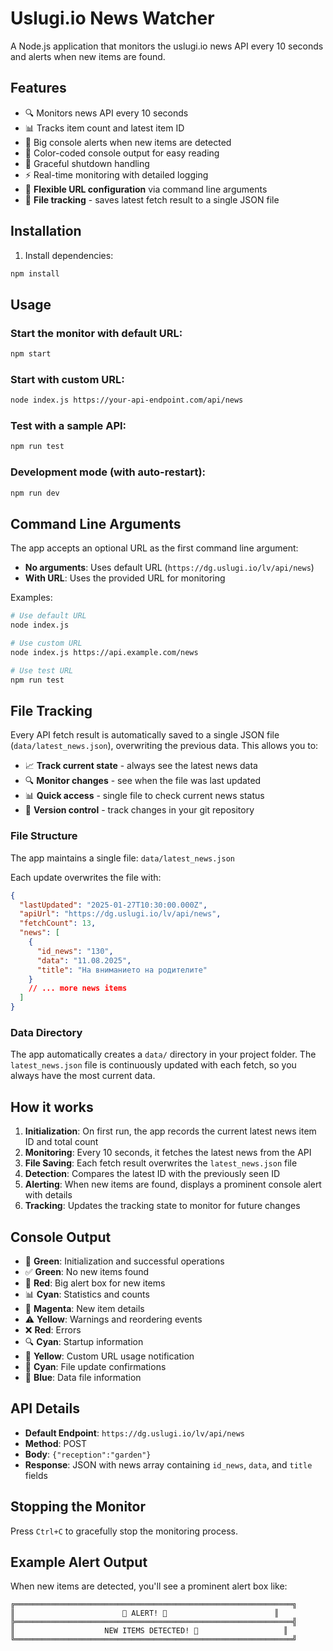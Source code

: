 # Uslugi.io News Watcher

A Node.js application that monitors the uslugi.io news API every 10 seconds and alerts when new items are found.

## Features

- 🔍 Monitors news API every 10 seconds
- 📊 Tracks item count and latest item ID
- 🚨 Big console alerts when new items are detected
- 🎨 Color-coded console output for easy reading
- 📱 Graceful shutdown handling
- ⚡ Real-time monitoring with detailed logging
- 🔧 **Flexible URL configuration** via command line arguments
- 💾 **File tracking** - saves latest fetch result to a single JSON file

## Installation

1. Install dependencies:
```bash
npm install
```

## Usage

### Start the monitor with default URL:
```bash
npm start
```

### Start with custom URL:
```bash
node index.js https://your-api-endpoint.com/api/news
```

### Test with a sample API:
```bash
npm run test
```

### Development mode (with auto-restart):
```bash
npm run dev
```

## Command Line Arguments

The app accepts an optional URL as the first command line argument:

- **No arguments**: Uses default URL (`https://dg.uslugi.io/lv/api/news`)
- **With URL**: Uses the provided URL for monitoring

Examples:
```bash
# Use default URL
node index.js

# Use custom URL
node index.js https://api.example.com/news

# Use test URL
npm run test
```

## File Tracking

Every API fetch result is automatically saved to a single JSON file (`data/latest_news.json`), overwriting the previous data. This allows you to:

- 📈 **Track current state** - always see the latest news data
- 🔍 **Monitor changes** - see when the file was last updated
- 📊 **Quick access** - single file to check current news status
- 💾 **Version control** - track changes in your git repository

### File Structure

The app maintains a single file: `data/latest_news.json`

Each update overwrites the file with:
```json
{
  "lastUpdated": "2025-01-27T10:30:00.000Z",
  "apiUrl": "https://dg.uslugi.io/lv/api/news",
  "fetchCount": 13,
  "news": [
    {
      "id_news": "130",
      "data": "11.08.2025",
      "title": "На вниманието на родителите"
    }
    // ... more news items
  ]
}
```

### Data Directory

The app automatically creates a `data/` directory in your project folder. The `latest_news.json` file is continuously updated with each fetch, so you always have the most current data.

## How it works

1. **Initialization**: On first run, the app records the current latest news item ID and total count
2. **Monitoring**: Every 10 seconds, it fetches the latest news from the API
3. **File Saving**: Each fetch result overwrites the `latest_news.json` file
4. **Detection**: Compares the latest ID with the previously seen ID
5. **Alerting**: When new items are found, displays a prominent console alert with details
6. **Tracking**: Updates the tracking state to monitor for future changes

## Console Output

- 🚀 **Green**: Initialization and successful operations
- ✅ **Green**: No new items found
- 🚨 **Red**: Big alert box for new items
- 📊 **Cyan**: Statistics and counts
- 📰 **Magenta**: New item details
- ⚠️ **Yellow**: Warnings and reordering events
- ❌ **Red**: Errors
- 🔍 **Cyan**: Startup information
- 📝 **Yellow**: Custom URL usage notification
- 💾 **Cyan**: File update confirmations
- 📁 **Blue**: Data file information

## API Details

- **Default Endpoint**: `https://dg.uslugi.io/lv/api/news`
- **Method**: POST
- **Body**: `{"reception":"garden"}`
- **Response**: JSON with news array containing `id_news`, `data`, and `title` fields

## Stopping the Monitor

Press `Ctrl+C` to gracefully stop the monitoring process.

## Example Alert Output

When new items are detected, you'll see a prominent alert box like:

```
╔══════════════════════════════════════════════════════════════╗
║                        🚨 ALERT! 🚨                        ║
╠══════════════════════════════════════════════════════════════╣
║                    NEW ITEMS DETECTED! 🎉                   ║
╚══════════════════════════════════════════════════════════════╝
```
